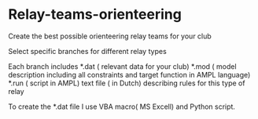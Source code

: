 # Relay-teams-orienteering
Create the best possible orienteering relay teams for your club 

Select specific branches for different relay types

Each branch includes *.dat ( relevant data for your club)
                     *.mod ( model description including all constraints and target function in AMPL language)
                     *.run ( script in AMPL)
                     text file ( in Dutch) describing rules for this type of relay

To create the *.dat file I use VBA macro( MS Excell) and Python script.   
